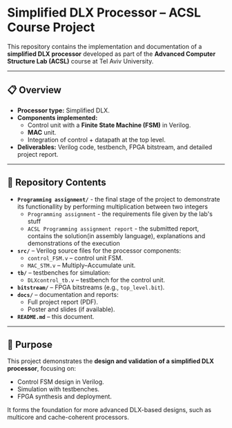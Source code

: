 # Simplified DLX Processor – ACSL Course Project

This repository contains the implementation and documentation of a **simplified DLX processor** developed as part of the **Advanced Computer Structure Lab (ACSL)** course at Tel Aviv University.

---

## 📋 Overview
- **Processor type:** Simplified DLX.  
- **Components implemented:**  
  - Control unit with a **Finite State Machine (FSM)** in Verilog.  
  - **MAC** unit.  
  - Integration of control + datapath at the top level.  
- **Deliverables:** Verilog code, testbench, FPGA bitstream, and detailed project report.

---

## 📂 Repository Contents
- **`Programming assignment/`** - the final stage of the project to demonstrate its functionallity by performing multiplication between two integers
  - `Programming assignment` - the requirements file given by the lab's stuff
  - `ACSL Programming assignment report` - the submitted report, contains the solution(in assembly language), explanations and demonstrations of the execution 
- **`src/`** – Verilog source files for the processor components:
  - `control_FSM.v` – control unit FSM.
  - `MAC_STM.v` – Multiply–Accumulate unit.
- **`tb/`** – testbenches for simulation:
  - `DLXcontrol_tb.v` – testbench for the control unit.
- **`bitstream/`** – FPGA bitstreams (e.g., `top_level.bit`).
- **`docs/`** – documentation and reports:
  - Full project report (PDF).
  - Poster and slides (if available).
- **`README.md`** – this document.
---

## 🎯 Purpose
This project demonstrates the **design and validation of a simplified DLX processor**, focusing on:
- Control FSM design in Verilog.   
- Simulation with testbenches.  
- FPGA synthesis and deployment.  

It forms the foundation for more advanced DLX-based designs, such as multicore and cache-coherent processors.
